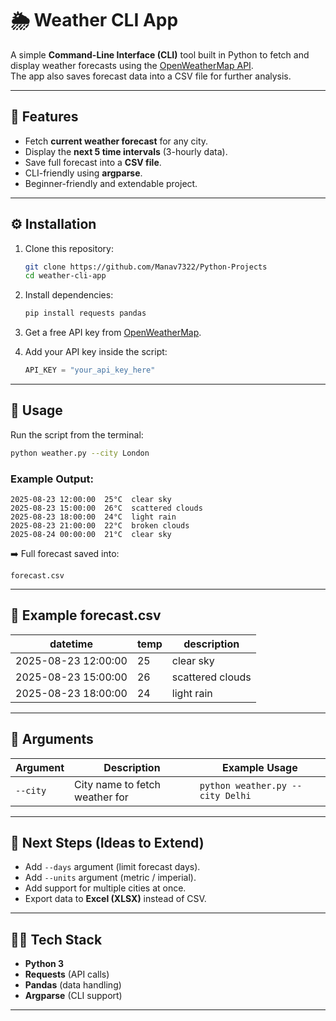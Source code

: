 # 🌦️ Weather CLI App

A simple **Command-Line Interface (CLI)** tool built in Python to fetch and display weather forecasts using the [OpenWeatherMap API](https://openweathermap.org/).  
The app also saves forecast data into a CSV file for further analysis.

---

## 📖 Features
- Fetch **current weather forecast** for any city.
- Display the **next 5 time intervals** (3-hourly data).
- Save full forecast into a **CSV file**.
- CLI-friendly using **argparse**.
- Beginner-friendly and extendable project.

---

## ⚙️ Installation

1. Clone this repository:
   ```bash
   git clone https://github.com/Manav7322/Python-Projects
   cd weather-cli-app
   ```

2. Install dependencies:
   ```bash
   pip install requests pandas
   ```

3. Get a free API key from [OpenWeatherMap](https://openweathermap.org/api).

4. Add your API key inside the script:
   ```python
   API_KEY = "your_api_key_here"
   ```

---

## 🚀 Usage

Run the script from the terminal:

```bash
python weather.py --city London
```

### Example Output:
```
2025-08-23 12:00:00  25°C  clear sky
2025-08-23 15:00:00  26°C  scattered clouds
2025-08-23 18:00:00  24°C  light rain
2025-08-23 21:00:00  22°C  broken clouds
2025-08-24 00:00:00  21°C  clear sky
```

➡️ Full forecast saved into:
```
forecast.csv
```

---

## 📂 Example forecast.csv
| datetime            | temp | description       |
|---------------------|------|------------------|
| 2025-08-23 12:00:00 | 25   | clear sky        |
| 2025-08-23 15:00:00 | 26   | scattered clouds |
| 2025-08-23 18:00:00 | 24   | light rain       |

---

## 🔧 Arguments

| Argument  | Description                     | Example Usage                  |
|-----------|---------------------------------|--------------------------------|
| `--city`  | City name to fetch weather for | `python weather.py --city Delhi` |

---

## 📌 Next Steps (Ideas to Extend)
- Add `--days` argument (limit forecast days).
- Add `--units` argument (metric / imperial).
- Add support for multiple cities at once.
- Export data to **Excel (XLSX)** instead of CSV.

---

## 🧑‍💻 Tech Stack
- **Python 3**
- **Requests** (API calls)
- **Pandas** (data handling)
- **Argparse** (CLI support)

---
